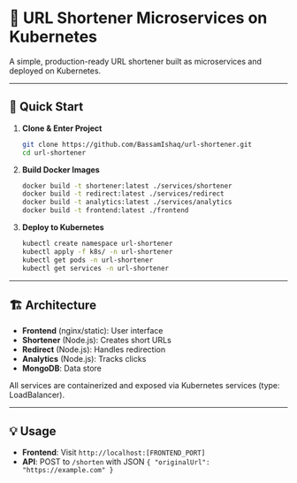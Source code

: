 # 🔗 URL Shortener Microservices on Kubernetes

A simple, production-ready URL shortener built as microservices and deployed on Kubernetes.

---

## 🚀 Quick Start

1. **Clone & Enter Project**
    ```sh
    git clone https://github.com/BassamIshaq/url-shortener.git
    cd url-shortener
    ```

2. **Build Docker Images**
    ```sh
    docker build -t shortener:latest ./services/shortener
    docker build -t redirect:latest ./services/redirect
    docker build -t analytics:latest ./services/analytics
    docker build -t frontend:latest ./frontend
    ```

3. **Deploy to Kubernetes**
    ```sh
    kubectl create namespace url-shortener
    kubectl apply -f k8s/ -n url-shortener
    kubectl get pods -n url-shortener
    kubectl get services -n url-shortener
    ```

---

## 🏗️ Architecture

- **Frontend** (nginx/static): User interface
- **Shortener** (Node.js): Creates short URLs
- **Redirect** (Node.js): Handles redirection
- **Analytics** (Node.js): Tracks clicks
- **MongoDB**: Data store

All services are containerized and exposed via Kubernetes services (type: LoadBalancer).

---

## 💡 Usage

- **Frontend**: Visit `http://localhost:[FRONTEND_PORT]`
- **API**: POST to `/shorten` with JSON `{ "originalUrl": "https://example.com" }`


